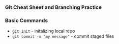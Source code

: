 ### Git Cheat Sheet and Branching Practice

### Basic Commands

* `git init` - initalizing local repo
* `git commit -m "my message"` - commit staged files
